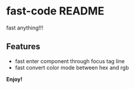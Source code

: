 # fast-code README

fast anything!!!

## Features

- fast enter component through focus tag line
- fast convert color mode between hex and rgb

**Enjoy!**

